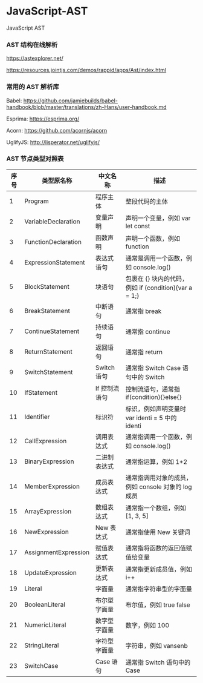 # JavaScript-AST
JavaScript AST

### AST 结构在线解析

https://astexplorer.net/

https://resources.jointjs.com/demos/rappid/apps/Ast/index.html

### 常用的 AST 解析库

Babel: https://github.com/jamiebuilds/babel-handbook/blob/master/translations/zh-Hans/user-handbook.md

Esprima: https://esprima.org/

Acorn: https://github.com/acornjs/acorn

UglifyJS: http://lisperator.net/uglifyjs/


### AST 节点类型对照表

| 序号 | 类型原名称           | 中文名称      | 描述                                                  |
| ---- | -------------------- | ------------- | ----------------------------------------------------- |
| 1    | Program              | 程序主体      | 整段代码的主体                                        |
| 2    | VariableDeclaration  | 变量声明      | 声明一个变量，例如 var let const                      |
| 3    | FunctionDeclaration  | 函数声明      | 声明一个函数，例如 function                           |
| 4    | ExpressionStatement  | 表达式语句    | 通常是调用一个函数，例如 console.log()                |
| 5    | BlockStatement       | 块语句        | 包裹在 {} 块内的代码，例如 if (condition){var a = 1;} |
| 6    | BreakStatement       | 中断语句      | 通常指 break                                          |
| 7    | ContinueStatement    | 持续语句      | 通常指 continue                                       |
| 8    | ReturnStatement      | 返回语句      | 通常指 return                                         |
| 9    | SwitchStatement      | Switch 语句   | 通常指 Switch Case 语句中的 Switch                    |
| 10   | IfStatement          | If 控制流语句 | 控制流语句，通常指 if(condition){}else{}              |
| 11   | Identifier           | 标识符        | 标识，例如声明变量时 var identi = 5 中的 identi       |
| 12   | CallExpression       | 调用表达式    | 通常指调用一个函数，例如 console.log()                |
| 13   | BinaryExpression     | 二进制表达式  | 通常指运算，例如 1+2                                  |
| 14   | MemberExpression     | 成员表达式    | 通常指调用对象的成员，例如 console 对象的 log 成员    |
| 15   | ArrayExpression      | 数组表达式    | 通常指一个数组，例如 [1, 3, 5]                        |
| 16   | NewExpression        | New 表达式    | 通常指使用 New 关键词                                 |
| 17   | AssignmentExpression | 赋值表达式    | 通常指将函数的返回值赋值给变量                        |
| 18   | UpdateExpression     | 更新表达式    | 通常指更新成员值，例如 i++                            |
| 19   | Literal              | 字面量        | 通常指字符串型的字面量                                |
| 20   | BooleanLiteral       | 布尔型字面量  | 布尔值，例如 true false                               |
| 21   | NumericLiteral       | 数字型字面量  | 数字，例如 100                                        |
| 22   | StringLiteral        | 字符型字面量  | 字符串，例如 vansenb                                  |
| 23   | SwitchCase           | Case 语句     | 通常指 Switch 语句中的 Case                           |

> 
